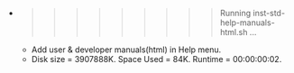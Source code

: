 * >>>>>>>>> Running inst-std-help-manuals-html.sh ...
  * Add user & developer manuals(html) in Help menu.
  * Disk size = 3907888K. Space Used = 84K. Runtime = 00:00:00:02.
